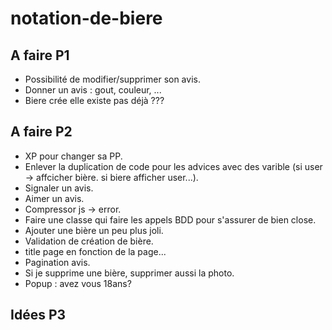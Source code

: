 # notation-de-biere

## A faire P1
- Possibilité de modifier/supprimer son avis.
- Donner un avis : gout, couleur, ...
- Biere crée elle existe pas déjà ???

## A faire P2
- XP pour changer sa PP.
- Enlever la duplication de code pour les advices avec des varible (si user -> affcicher bière. si biere afficher user...).
- Signaler un avis.
- Aimer un avis.
- Compressor js -> error.
- Faire une classe qui faire les appels BDD pour s'assurer de bien close.
- Ajouter une bière un peu plus joli.
- Validation de création de bière.
- title page en fonction de la page...
- Pagination avis.
- Si je supprime une bière, supprimer aussi la photo.
- Popup : avez vous 18ans?

## Idées P3
